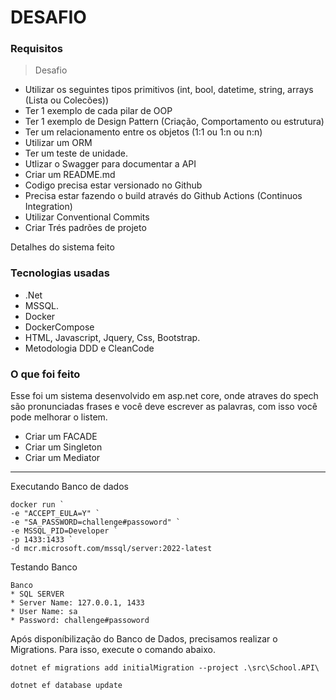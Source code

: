 # DESAFIO

### Requisitos

> Desafio
> 
* Utilizar os seguintes tipos primitivos (int, bool, datetime, string, arrays (Lista ou Colecões))
* Ter 1 exemplo de cada pilar de OOP
* Ter 1 exemplo de Design Pattern (Criação, Comportamento ou estrutura)
* Ter um relacionamento entre os objetos (1:1 ou 1:n ou n:n)
* Utilizar um ORM
* Ter um teste de unidade.
* Utlizar o Swagger para documentar a API
* Criar um README.md
* Codigo precisa estar versionado no Github
* Precisa estar fazendo o build através do Github Actions (Continuos Integration)
* Utilizar Conventional Commits
* Criar Trés padrões de projeto


Detalhes do sistema feito


### Tecnologias usadas

* .Net
* MSSQL.
* Docker
* DockerCompose
* HTML, Javascript, Jquery, Css, Bootstrap.
* Metodologia DDD e CleanCode

### O que foi feito

Esse foi um sistema desenvolvido em asp.net core, onde atraves do spech são pronunciadas frases e você deve escrever as palavras, com isso você pode melhorar o listem.

* Criar um FACADE
* Criar um Singleton
* Criar um Mediator
---
Executando Banco de dados
```
docker run `
-e "ACCEPT_EULA=Y" `
-e "SA_PASSWORD=challenge#passoword" `
-e MSSQL_PID=Developer `
-p 1433:1433 `
-d mcr.microsoft.com/mssql/server:2022-latest

``` 
Testando Banco
```
Banco 
* SQL SERVER
* Server Name: 127.0.0.1, 1433 
* User Name: sa
* Password: challenge#passoword
```
Após disponíbilização do Banco de Dados, precisamos realizar o Migrations. Para isso, execute o comando abaixo.

```
dotnet ef migrations add initialMigration --project .\src\School.API\
```
 
```
dotnet ef database update
```
